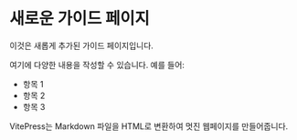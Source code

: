 # 새로운 가이드 페이지

이것은 새롭게 추가된 가이드 페이지입니다.

여기에 다양한 내용을 작성할 수 있습니다. 예를 들어:

-   항목 1
-   항목 2
-   항목 3

VitePress는 Markdown 파일을 HTML로 변환하여 멋진 웹페이지를 만들어줍니다. 